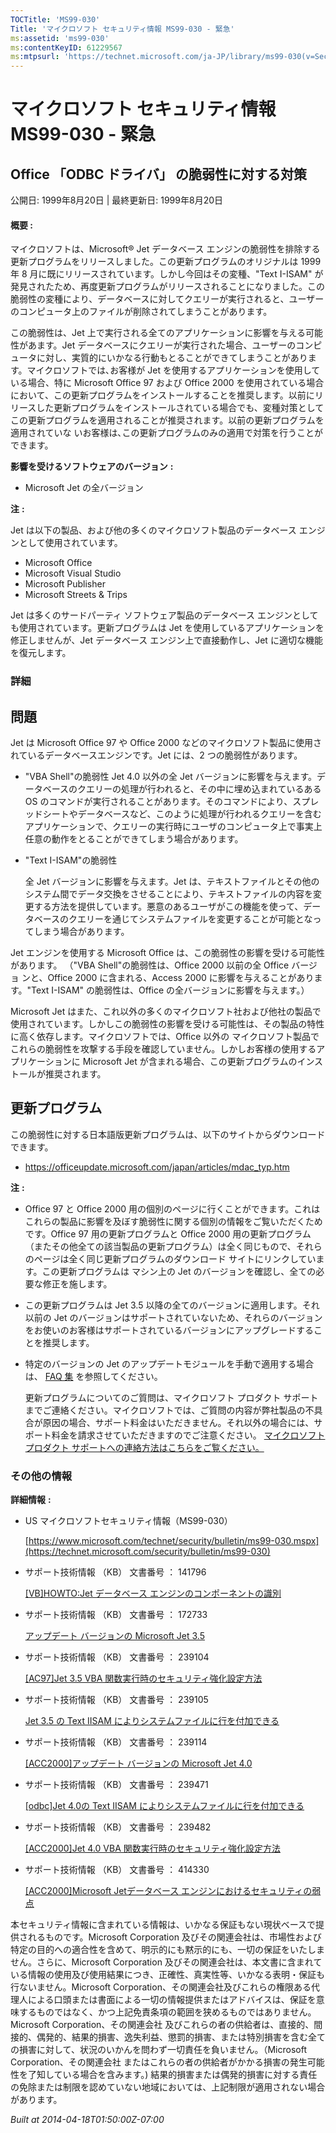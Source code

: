 ```yaml
---
TOCTitle: 'MS99-030'
Title: 'マイクロソフト セキュリティ情報 MS99-030 - 緊急'
ms:assetid: 'ms99-030'
ms:contentKeyID: 61229567
ms:mtpsurl: 'https://technet.microsoft.com/ja-JP/library/ms99-030(v=Security.10)'
---
```


マイクロソフト セキュリティ情報 MS99-030 - 緊急
===============================================

Office 「ODBC ドライバ」 の脆弱性に対する対策
---------------------------------------------

公開日: 1999年8月20日 | 最終更新日: 1999年8月20日

#### 概要 :

マイクロソフトは、Microsoft® Jet データベース エンジンの脆弱性を排除する更新プログラムをリリースしました。この更新プログラムのオリジナルは 1999 年 8 月に既にリリースされています。しかし今回はその変種、"Text I-ISAM" が発見されたため、再度更新プログラムがリリースされることになりました。この脆弱性の変種により、データベースに対してクエリーが実行されると、ユーザーのコンピュータ上のファイルが削除されてしまうことがあります。

この脆弱性は、Jet 上で実行される全てのアプリケーションに影響を与える可能性があます。Jet データベースにクエリーが実行された場合、ユーザーのコンピュータに対し、実質的にいかなる行動もとることができてしまうことがあります。マイクロソフトでは､お客様が Jet を使用するアプリケーションを使用している場合、特に Microsoft Office 97 および Office 2000 を使用されている場合において、この更新プログラムをインストールすることを推奨します。以前にリリースした更新プログラムをインストールされている場合でも、変種対策としてこの更新プログラムを適用されることが推奨されます。以前の更新プログラムを適用されていな いお客様は､この更新プログラムのみの適用で対策を行うことができます。

**影響を受けるソフトウェアのバージョン** **:**

-   Microsoft Jet の全バージョン

**注** **:**

Jet は以下の製品、および他の多くのマイクロソフト製品のデータベース エンジンとして使用されています。

-   Microsoft Office
-   Microsoft Visual Studio
-   Microsoft Publisher
-   Microsoft Streets & Trips

Jet は多くのサードパーティ ソフトウェア製品のデータベース エンジンとしても使用されています。更新プログラムは Jet を使用しているアプリケーションを修正しませんが、Jet データベース エンジン上で直接動作し、Jet に適切な機能を復元します。

### 詳細

 問題
----


Jet は Microsoft Office 97 や Office 2000 などのマイクロソフト製品に使用されているデータベースエンジンです。Jet には、2 つの脆弱性があります。

-   "VBA Shell"の脆弱性
    Jet 4.0 以外の全 Jet バージョンに影響を与えます。データベースのクエリーの処理が行われると、その中に埋め込まれているある OS のコマンドが実行されることがあります。そのコマンドにより、スプレッドシートやデータベースなど、このように処理が行われるクエリーを含むアプリケーションで、クエリーの実行時にユーザのコンピュータ上で事実上任意の動作をとることができてしまう場合があります。
-   "Text I-ISAM"の脆弱性

    全 Jet バージョンに影響を与えます。Jet は、テキストファイルとその他のシステム間でデータ交換をさせることにより、テキストファイルの内容を変更する方法を提供しています。悪意のあるユーザがこの機能を使って、データベースのクエリーを通じてシステムファイルを変更することが可能となってしまう場合があります。

Jet エンジンを使用する Microsoft Office は、この脆弱性の影響を受ける可能性があります。
（"VBA Shell"の脆弱性は、Office 2000 以前の全 Office バージョ ンと、Office 2000 に含まれる、Access 2000 に影響を与えることがあります。"Text I-ISAM" の脆弱性は、Office の全バージョンに影響を与えます。）

Microsoft Jet はまた、これ以外の多くのマイクロソフト社および他社の製品で使用されています。しかしこの脆弱性の影響を受ける可能性は、その製品の特性に高く依存します。マイクロソフトでは、Office 以外の マイクロソフト製品でこれらの脆弱性を攻撃する手段を確認していません。しかしお客様の使用するアプリケーションに Microsoft Jet が含まれる場合、この更新プログラムのインストールが推奨されます。

更新プログラム
--------------


この脆弱性に対する日本語版更新プログラムは、以下のサイトからダウンロードできます。

-   <https://officeupdate.microsoft.com/japan/articles/mdac_typ.htm>

**注** **:**

-   Office 97 と Office 2000 用の個別のページに行くことができます。これはこれらの製品に影響を及ぼす脆弱性に関する個別の情報をご覧いただくためです。Office 97 用の更新プログラムと Office 2000 用の更新プログラム （またその他全ての該当製品の更新プログラム）は全く同じもので、それらのページは全く同じ更新プログラムのダウンロード サイトにリンクしています。この更新プログラムは マシン上の Jet のバージョンを確認し、全ての必要な修正を施します。
-   この更新プログラムは Jet 3.5 以降の全てのバージョンに適用します。それ以前の Jet のバージョンはサポートされていないため、それらのバージョンをお使いのお客様はサポートされているバージョンにアップグレードすることを推奨します。
-   特定のバージョンの Jet のアップデートモジュールを手動で適用する場合は、 [FAQ 集](https://www.microsoft.com/japan/developer/library/jptech/odbc/faq.htm) を参照してください。

    更新プログラムについてのご質問は、マイクロソフト プロダクト サポート までご連絡ください。マイクロソフトでは、ご質問の内容が弊社製品の不具合が原因の場合、サポート料金はいただきません。それ以外の場合には、サポート料金を請求させていただきますのでご注意ください。
    [マイクロソフト プロダクト サポートへの連絡方法はこちらをご覧ください。](https://www.microsoft.com/japan/security/support/patchqa.mspx)

### その他の情報

**詳細情報** **:**

-   US マイクロソフトセキュリティ情報（MS99-030）

    [https://www.microsoft.com/technet/security/bulletin/ms99-030.mspx](https://technet.microsoft.com/security/bulletin/ms99-030)
-   サポート技術情報 （KB） 文書番号 ： 141796

    [\[VB\]HOWTO:Jet データベース エンジンのコンポーネントの識別](https://support.microsoft.com/kb/141796)
-   サポート技術情報 （KB） 文書番号 ： 172733

    [アップデート バージョンの Microsoft Jet 3.5](https://support.microsoft.com/kb/172733)
-   サポート技術情報 （KB） 文書番号 ： 239104

    [\[AC97\]Jet 3.5 VBA 関数実行時のセキュリティ強化設定方法](https://support.microsoft.com/kb/239104)
-   サポート技術情報 （KB） 文書番号 ： 239105

    [Jet 3.5 の Text IISAM によりシステムファイルに行を付加できる](https://support.microsoft.com/kb/239105)
-   サポート技術情報 （KB） 文書番号 ： 239114

    [\[ACC2000\]アップデート バージョンの Microsoft Jet 4.0](https://support.microsoft.com/kb/239114)
-   サポート技術情報 （KB） 文書番号 ： 239471

    [\[odbc\]Jet 4.0の Text IISAM によりシステムファイルに行を付加できる](https://support.microsoft.com/kb/239471)
-   サポート技術情報 （KB） 文書番号 ： 239482

    [\[ACC2000\]Jet 4.0 VBA 関数実行時のセキュリティ強化設定方法](https://support.microsoft.com/kb/239482)
-   サポート技術情報 （KB） 文書番号 ： 414330

    [\[ACC2000\]Microsoft Jetデータベース エンジンにおけるセキュリティの弱点](https://support.microsoft.com/kb/414330)

本セキュリティ情報に含まれている情報は、いかなる保証もない現状ベースで提供されるものです。Microsoft Corporation 及びその関連会社は、市場性および特定の目的への適合性を含めて、明示的にも黙示的にも、一切の保証をいたしません。さらに、Microsoft Corporation 及びその関連会社は、本文書に含まれている情報の使用及び使用結果につき、正確性、真実性等、いかなる表明・保証も行ないません。Microsoft Corporation、その関連会社及びこれらの権限ある代理人による口頭または書面による一切の情報提供またはアドバイスは、保証を意味するものではなく、かつ上記免責条項の範囲を狭めるものではありません。Microsoft Corporation、その関連会社 及びこれらの者の供給者は、直接的、間接的、偶発的、結果的損害、逸失利益、懲罰的損害、または特別損害を含む全ての損害に対して、状況のいかんを問わず一切責任を負いません。（Microsoft Corporation、その関連会社 またはこれらの者の供給者がかかる損害の発生可能性を了知している場合を含みます。) 結果的損害または偶発的損害に対する責任の免除または制限を認めていない地域においては、上記制限が適用されない場合があります。

*Built at 2014-04-18T01:50:00Z-07:00*
